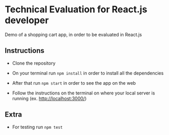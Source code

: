# Technical Evaluation for React.js developer

Demo of a shopping cart app, in order to be evaluated in React.js 

## Instructions

* Clone the repository 

* On your terminal run `npm install` in order to install all the dependencies

* After that run `npm start` in order to see the app on the web

* Follow the instructions on the terminal on where your local server is running (ex. [http://localhost:3000/](http://localhost:3000/))

## Extra

* For testing run `npm test` 
